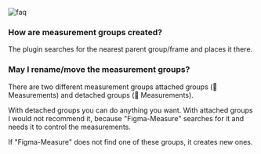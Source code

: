 ![faq](https://user-images.githubusercontent.com/15351728/150683210-99e51a85-2cd0-4b96-aecc-699364c7e2f9.png)

### How are measurement groups created?

The plugin searches for the nearest parent group/frame and places it there.

### May I rename/move the measurement groups?

There are two different measurement groups attached groups (📐 Measurements) and detached groups (🔌 Measurements).

With detached groups you can do anything you want.
With attached groups I would not recommend it, because "Figma-Measure" searches for it and needs it to control the measurements.

If "Figma-Measure" does not find one of these groups, it creates new ones.
